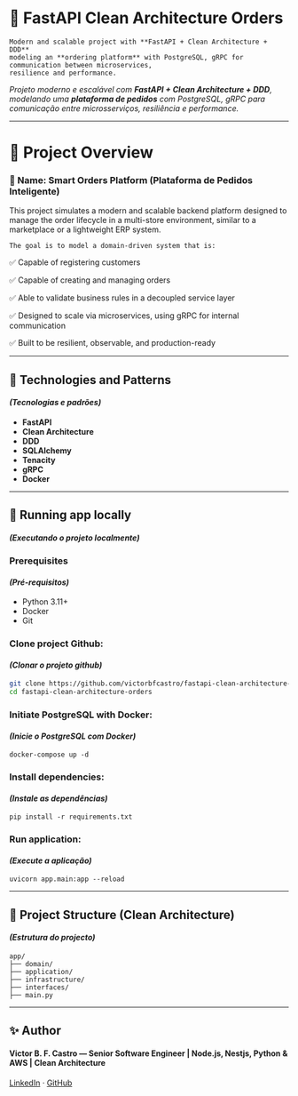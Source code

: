 # 🧱 FastAPI Clean Architecture Orders
```
Modern and scalable project with **FastAPI + Clean Architecture + DDD**   
modeling an **ordering platform** with PostgreSQL, gRPC for communication between microservices,  
resilience and performance.
```

*Projeto moderno e escalável com **FastAPI + Clean Architecture + DDD**, modelando uma **plataforma de pedidos** com PostgreSQL, gRPC para comunicação entre microsserviços, resiliência e performance.*

---
# 🧠 Project Overview
### 📌 Name: Smart Orders Platform (Plataforma de Pedidos Inteligente)
This project simulates a modern and scalable backend platform designed to manage the order lifecycle in a multi-store environment, similar to a marketplace or a lightweight ERP system.

``` The goal is to model a domain-driven system that is: ```

✅ Capable of registering customers

✅ Capable of creating and managing orders

✅ Able to validate business rules in a decoupled service layer

✅ Designed to scale via microservices, using gRPC for internal communication

✅ Built to be resilient, observable, and production-ready

---
## 📌 Technologies and Patterns
#### *(Tecnologias e padrões)*
- **FastAPI**
- **Clean Architecture**
- **DDD**
- **SQLAlchemy**
- **Tenacity**
- **gRPC**
- **Docker**

---

## 🚀 Running app locally
#### *(Executando o projeto localmente)*
###
### Prerequisites
#### *(Pré-requisitos)*
- Python 3.11+
- Docker
- Git

### Clone project Github:
#### *(Clonar o projeto github)*
```bash
git clone https://github.com/victorbfcastro/fastapi-clean-architecture-orders.git
cd fastapi-clean-architecture-orders
```

### Initiate PostgreSQL with Docker:
#### *(Inicie o PostgreSQL com Docker)*
```
docker-compose up -d
```

### Install dependencies:
#### *(Instale as dependências)*
```
pip install -r requirements.txt
```

### Run application:
#### *(Execute a aplicação)*
```
uvicorn app.main:app --reload
```
---
## 📂 Project Structure (Clean Architecture)
#### *(Estrutura do projecto)*
```
app/
├── domain/             
├── application/        
├── infrastructure/     
├── interfaces/         
├── main.py
```
---
## ✨ Author
#### Victor B. F. Castro — Senior Software Engineer | Node.js, Nestjs, Python & AWS | Clean Architecture
[LinkedIn](https://www.linkedin.com/in/victorbfcastro/) · [GitHub](https://github.com/victorbfcastro)